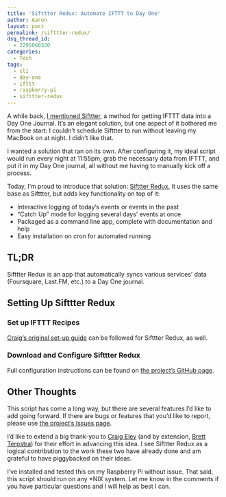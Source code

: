 ```yaml
---
title: 'Sifttter Redux: Automate IFTTT to Day One'
author: Aaron
layout: post
permalink: /sifttter-redux/
dsq_thread_id:
  - 2295060320
categories:
  - Tech
tags:
  - cli
  - day-one
  - ifttt
  - raspberry-pi
  - sifttter-redux
---
```

A while back, <a href="/link-mash-january-28-2014/">I mentioned Sifttter</a>, a method for getting IFTTT data into a Day One Journal. It&#8217;s an elegant solution, but one aspect of it bothered me from the start: I couldn&#8217;t schedule Sifttter to run without leaving my MacBook on at night. I didn&#8217;t like that.

I wanted a solution that ran on its own. After configuring it, my ideal script would run every night at 11:55pm, grab the necessary data from IFTTT, and put it in my Day One journal, all without me having to manually kick off a process.

Today, I&#8217;m proud to introduce that solution: <a href="http://github.com/bachya/Sifttter-Redux" target="_blank">Sifttter Redux.</a> It uses the same base as Sifttter, but adds key functionality on top of it:

  * Interactive logging of today&#8217;s events or events in the past
  * &#8220;Catch Up&#8221; mode for logging several days&#8217; events at once
  * Packaged as a command line app, complete with documentation and help
  * Easy installation on cron for automated running

<!--more-->

## TL;DR

Sifttter Redux is an app that automatically syncs various services&#8217; data (Foursquare, Last.FM, etc.) to a Day One journal.

## Setting Up Sifttter Redux

### Set up IFTTT Recipes

<a href="http://craigeley.com/post/72565974459/sifttter-an-ifttt-to-day-one-logger" target="_blank">Craig&#8217;s original set-up guide</a> can be followed for Sifttter Redux, as well.

### Download and Configure Sifttter Redux

Full configuration instructions can be found on [the project&#8217;s GitHub page](http://github.com/bachya/Sifttter-Redux).

## Other Thoughts

This script has come a long way, but there are several features I&#8217;d like to add going forward. If there are bugs or features that you&#8217;d like to report, please use <a href="http://github.com/bachya/Sifttter-Redux/issues" target="_blank">the project&#8217;s Issues page</a>.

I&#8217;d like to extend a big thank-you to <a href="http://craigeley.com" target="_blank">Craig Eley</a> (and by extension, <a href="http://brettterpstra.com/" target="_blank">Brett Terpstra</a>) for their effort in advancing this idea. I see Sifttter Redux as a logical contribution to the work these two have already done and am grateful to have piggybacked on their ideas.

I&#8217;ve installed and tested this on my Raspberry Pi without issue. That said, this script should run on any *NIX system. Let me know in the comments if you have particular questions and I will help as best I can.


